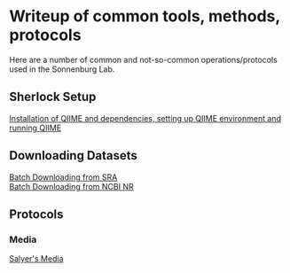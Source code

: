 # Writeup of common tools, methods, protocols

Here are a number of common and not-so-common operations/protocols used in the Sonnenburg Lab. 

## Sherlock Setup
[Installation of QIIME and dependencies, setting up QIIME environment and running QIIME](Sherlock_Cluster_QIIME_Setup.md)

## Downloading Datasets
[Batch Downloading from SRA](Retrieve_Raw_Data_From_SRA.md)  
[Batch Downloading from NCBI NR](Retrieve_Raw_Data_From_NR.md)

## Protocols

### Media
[Salyer's Media](Media/Salyers_Media.md)
